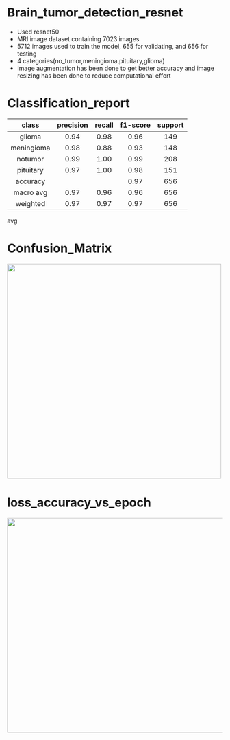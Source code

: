 # Brain_tumor_detection_resnet
* Used resnet50
* MRI image dataset containing 7023 images
* 5712 images used to train the model, 655 for validating, and 656 for testing
* 4 categories(no_tumor,meningioma,pituitary,glioma)
* Image augmentation has been done to get better accuracy and image resizing has been done to reduce computational effort

# Classification_report
|class     |precision|recall|f1-score|support|
|:--------:|:-------:|:----:|:------:|:-----:|
|glioma    |0.94     |0.98  |0.96    |149    |
|meningioma|0.98     |0.88  |0.93    |148    |
|notumor   |0.99     |1.00  |0.99    |208    |
|pituitary |0.97     |1.00  |0.98    |151    |
|accuracy  |         |      |0.97    |656    |
|macro avg |0.97     |0.96  |0.96    |656    |
|weighted  |0.97     |0.97  |0.97    |656    |
avg       

# Confusion_Matrix

<img src="https://github.com/Md-Shahriar-Islam/Brain_tumor_detection_efficient_net_CNN/assets/88028870/e53ebae2-7a0a-41a8-b86b-2cf3e9ea1ea4" width="500" height="500"></br>

# loss_accuracy_vs_epoch

<img src="https://github.com/Md-Shahriar-Islam/Brain_tumor_detection_efficient_net_CNN/assets/88028870/fd0cc7e9-1b9a-4a79-a9cf-806674616bfd" width="800" height="500"></br>
